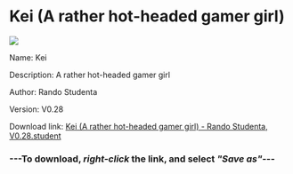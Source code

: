 # Kei (A rather hot-headed gamer girl)

<img src = "https://raw.githubusercontent.com/Arbiter1223/Koukou-Gurashi-Custom-Students/master/Students/Files/Kei%20(A%20rather%20hot-headed%20gamer%20girl).png">

Name: Kei

Description: A rather hot-headed gamer girl

Author: Rando Studenta

Version: V0.28

Download link: <a href="https://raw.githubusercontent.com/Arbiter1223/Koukou-Gurashi-Custom-Students/master/Students/Files/Kei%20(A%20rather%20hot-headed%20gamer%20girl)%20-%20Rando%20Studenta%2C%20V0.28.student">Kei (A rather hot-headed gamer girl) - Rando Studenta, V0.28.student</a>

### ---**To download, _right-click_ the link, and select _"Save as"_**---

